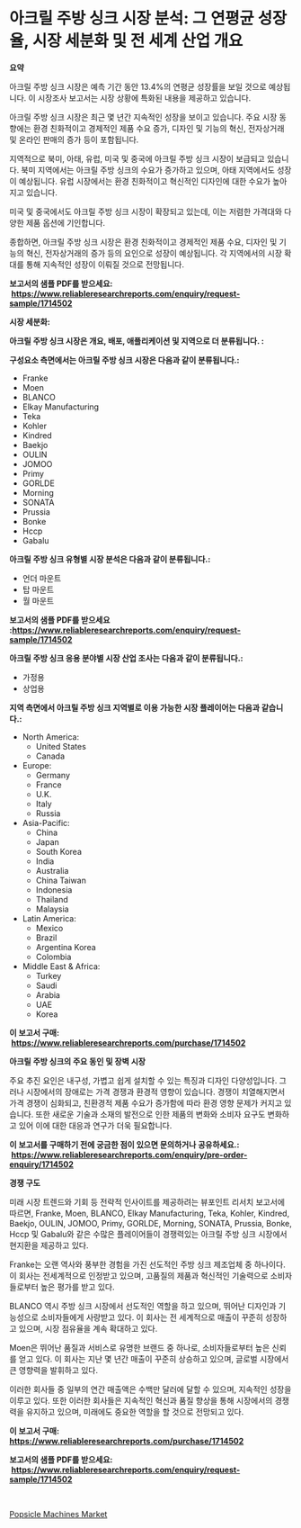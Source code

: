 <p><h1>아크릴 주방 싱크 시장 분석: 그 연평균 성장율, 시장 세분화 및 전 세계 산업 개요</h1></p><p><strong>요약</strong></p>
<p><p>아크릴 주방 싱크 시장은 예측 기간 동안 13.4%의 연평균 성장률을 보일 것으로 예상됩니다. 이 시장조사 보고서는 시장 상황에 특화된 내용을 제공하고 있습니다. </p><p>아크릴 주방 싱크 시장은 최근 몇 년간 지속적인 성장을 보이고 있습니다. 주요 시장 동향에는 환경 친화적이고 경제적인 제품 수요 증가, 디자인 및 기능의 혁신, 전자상거래 및 온라인 판매의 증가 등이 포함됩니다.</p><p>지역적으로 북미, 아태, 유럽, 미국 및 중국에 아크릴 주방 싱크 시장이 보급되고 있습니다. 북미 지역에서는 아크릴 주방 싱크의 수요가 증가하고 있으며, 아태 지역에서도 성장이 예상됩니다. 유럽 시장에서는 환경 친화적이고 혁신적인 디자인에 대한 수요가 높아지고 있습니다. </p><p>미국 및 중국에서도 아크릴 주방 싱크 시장이 확장되고 있는데, 이는 저렴한 가격대와 다양한 제품 옵션에 기인합니다.</p><p>종합하면, 아크릴 주방 싱크 시장은 환경 친화적이고 경제적인 제품 수요, 디자인 및 기능의 혁신, 전자상거래의 증가 등의 요인으로 성장이 예상됩니다. 각 지역에서의 시장 확대를 통해 지속적인 성장이 이뤄질 것으로 전망됩니다.</p></p>
<p><strong>보고서의 샘플 PDF를 받으세요: &nbsp;<a href="https://www.reliableresearchreports.com/enquiry/request-sample/1714502">https://www.reliableresearchreports.com/enquiry/request-sample/1714502</a></strong></p>
<p><strong>시장 세분화:</strong></p>
<p><strong> 아크릴 주방 싱크 시장은 개요, 배포, 애플리케이션 및 지역으로 더 분류됩니다. :</strong></p>
<p><strong>구성요소 측면에서는 아크릴 주방 싱크 시장은 다음과 같이 분류됩니다.:</strong></p>
<p><ul><li>Franke</li><li>Moen</li><li>BLANCO</li><li>Elkay Manufacturing</li><li>Teka</li><li>Kohler</li><li>Kindred</li><li>Baekjo</li><li>OULIN</li><li>JOMOO</li><li>Primy</li><li>GORLDE</li><li>Morning</li><li>SONATA</li><li>Prussia</li><li>Bonke</li><li>Hccp</li><li>Gabalu</li></ul></p>
<p><strong> 아크릴 주방 싱크 유형별 시장 분석은 다음과 같이 분류됩니다.:</strong></p>
<p><ul><li>언더 마운트</li><li>탑 마운트</li><li>월 마운트</li></ul></p>
<p><strong>보고서의 샘플 PDF를 받으세요 :<a href="https://www.reliableresearchreports.com/enquiry/request-sample/1714502">https://www.reliableresearchreports.com/enquiry/request-sample/1714502</a></strong></p>
<p><strong> 아크릴 주방 싱크 응용 분야별 시장 산업 조사는 다음과 같이 분류됩니다.:</strong></p>
<p><ul><li>가정용</li><li>상업용</li></ul></p>
<p><strong>지역 측면에서 아크릴 주방 싱크 지역별로 이용 가능한 시장 플레이어는 다음과 같습니다.:</strong></p>
<p><ul>
    <li>
        North America:
        <ul>
            <li>United States</li>
            <li>Canada</li>
        </ul>
    </li>
    <li>
        Europe:
        <ul>
            <li>Germany</li>
            <li>France</li>
            <li>U.K.</li>
            <li>Italy</li>
            <li>Russia</li>
        </ul>
    </li>
    <li>
        Asia-Pacific:
        <ul>
            <li>China</li>
            <li>Japan</li>
            <li>South Korea</li>
            <li>India</li>
            <li>Australia</li>
            <li>China Taiwan</li>
            <li>Indonesia</li>
            <li>Thailand</li>
            <li>Malaysia</li>
        </ul>
    </li>
    <li>
        Latin America:
        <ul>
            <li>Mexico</li>
            <li>Brazil</li>
            <li>Argentina Korea</li>
            <li>Colombia</li>
        </ul>
    </li>
    <li>
        Middle East & Africa:
        <ul>
            <li>Turkey</li>
            <li>Saudi</li>
            <li>Arabia</li>
            <li>UAE</li>
            <li>Korea</li>
        </ul>
    </li>
    </ul></p>
<p><strong>이 보고서 구매: &nbsp;<a href="https://www.reliableresearchreports.com/purchase/1714502">https://www.reliableresearchreports.com/purchase/1714502</a></strong></p>
<p><strong>아크릴 주방 싱크의 주요 동인 및 장벽 시장</strong></p>
<p><p>주요 추진 요인은 내구성, 가볍고 쉽게 설치할 수 있는 특징과 디자인 다양성입니다. 그러나 시장에서의 장애로는 가격 경쟁과 환경적 영향이 있습니다. 경쟁이 치열해지면서 가격 경쟁이 심화되고, 친환경적 제품 수요가 증가함에 따라 환경 영향 문제가 커지고 있습니다. 또한 새로운 기술과 소재의 발전으로 인한 제품의 변화와 소비자 요구도 변화하고 있어 이에 대한 대응과 연구가 더욱 필요합니다.</p></p>
<p><strong>이 보고서를 구매하기 전에 궁금한 점이 있으면 문의하거나 공유하세요.: &nbsp;<a href="https://www.reliableresearchreports.com/enquiry/pre-order-enquiry/1714502">https://www.reliableresearchreports.com/enquiry/pre-order-enquiry/1714502</a></strong></p>
<p><strong>경쟁 구도</strong></p>
<p><p>미래 시장 트렌드와 기회 등 전략적 인사이트를 제공하려는 뷰포인트 리서치 보고서에 따르면, Franke, Moen, BLANCO, Elkay Manufacturing, Teka, Kohler, Kindred, Baekjo, OULIN, JOMOO, Primy, GORLDE, Morning, SONATA, Prussia, Bonke, Hccp 및 Gabalu와 같은 수많은 플레이어들이 경쟁력있는 아크릴 주방 싱크 시장에서 현지환을 제공하고 있다.</p><p>Franke는 오랜 역사와 풍부한 경험을 가진 선도적인 주방 싱크 제조업체 중 하나이다. 이 회사는 전세계적으로 인정받고 있으며, 고품질의 제품과 혁신적인 기술력으로 소비자들로부터 높은 평가를 받고 있다.</p><p>BLANCO 역시 주방 싱크 시장에서 선도적인 역할을 하고 있으며, 뛰어난 디자인과 기능성으로 소비자들에게 사랑받고 있다. 이 회사는 전 세계적으로 매출이 꾸준히 성장하고 있으며, 시장 점유율을 계속 확대하고 있다.</p><p>Moen은 뛰어난 품질과 서비스로 유명한 브랜드 중 하나로, 소비자들로부터 높은 신뢰를 얻고 있다. 이 회사는 지난 몇 년간 매출이 꾸준히 상승하고 있으며, 글로벌 시장에서 큰 영향력을 발휘하고 있다.</p><p>이러한 회사들 중 일부의 연간 매출액은 수백만 달러에 달할 수 있으며, 지속적인 성장을 이루고 있다. 또한 이러한 회사들은 지속적인 혁신과 품질 향상을 통해 시장에서의 경쟁력을 유지하고 있으며, 미래에도 중요한 역할을 할 것으로 전망되고 있다.</p></p>
<p><strong>이 보고서 구매: &nbsp; <a href="https://www.reliableresearchreports.com/purchase/1714502">https://www.reliableresearchreports.com/purchase/1714502</a></strong></p>
<p><strong>보고서의 샘플 PDF를 받으세요: &nbsp;<a href="https://www.reliableresearchreports.com/enquiry/request-sample/1714502">https://www.reliableresearchreports.com/enquiry/request-sample/1714502</a></strong><strong></strong></p>
<p>&nbsp;</p>
<p><p><a href="https://view.publitas.com/reportprime-1/popsicle-machines-market-dynamics-2024-2031-also-about-its-market-trends-projections-and-opportunities/">Popsicle Machines Market</a></p></p>
